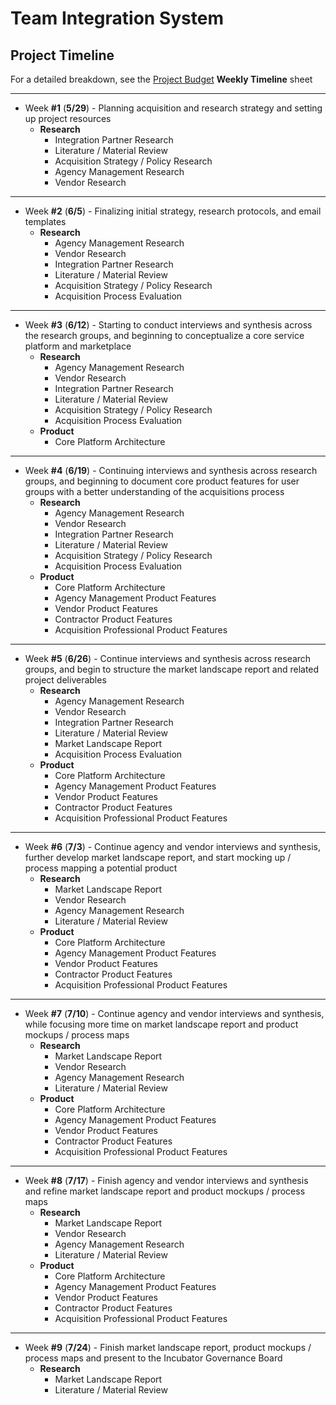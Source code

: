 # Team Integration System
## Project Timeline


For a detailed breakdown, see the [Project Budget](https://docs.google.com/spreadsheets/d/1zLQzgmpPoGzMoD1YQEaLY0w5YWK16V9GdTE5YFumekU/edit) **Weekly Timeline** sheet

----
* Week **#1** (**5/29**) - Planning acquisition and research strategy and setting up project resources
  * **Research**
    * Integration Partner Research
    * Literature / Material Review
    * Acquisition Strategy / Policy Research
    * Agency Management Research
    * Vendor Research

----
* Week **#2** (**6/5**) - Finalizing initial strategy, research protocols, and email templates
  * **Research**
    * Agency Management Research
    * Vendor Research
    * Integration Partner Research
    * Literature / Material Review
    * Acquisition Strategy / Policy Research
    * Acquisition Process Evaluation

----
* Week **#3** (**6/12**) - Starting to conduct interviews and synthesis across the research groups, and beginning to conceptualize a core service platform and marketplace
  * **Research**
    * Agency Management Research
    * Vendor Research
    * Integration Partner Research
    * Literature / Material Review
    * Acquisition Strategy / Policy Research
    * Acquisition Process Evaluation
  * **Product**
    * Core Platform Architecture

----
* Week **#4** (**6/19**) - Continuing interviews and synthesis across research groups, and beginning to document core product features for user groups with a better understanding of the acquisitions process
  * **Research**
    * Agency Management Research
    * Vendor Research
    * Integration Partner Research
    * Literature / Material Review
    * Acquisition Strategy / Policy Research
    * Acquisition Process Evaluation
  * **Product**
    * Core Platform Architecture
    * Agency Management Product Features
    * Vendor Product Features
    * Contractor Product Features
    * Acquisition Professional Product Features

----
* Week **#5** (**6/26**) - Continue interviews and synthesis across research groups, and begin to structure the market landscape report and related project deliverables
  * **Research**
    * Agency Management Research
    * Vendor Research
    * Integration Partner Research
    * Literature / Material Review
    * Market Landscape Report
    * Acquisition Process Evaluation
  * **Product**
    * Core Platform Architecture
    * Agency Management Product Features
    * Vendor Product Features
    * Contractor Product Features
    * Acquisition Professional Product Features

----
* Week **#6** (**7/3**) - Continue agency and vendor interviews and synthesis, further develop market landscape report, and start mocking up / process mapping a potential product
  * **Research**
    * Market Landscape Report
    * Vendor Research
    * Agency Management Research
    * Literature / Material Review
  * **Product**
    * Core Platform Architecture
    * Agency Management Product Features
    * Vendor Product Features
    * Contractor Product Features
    * Acquisition Professional Product Features

----
* Week **#7** (**7/10**) - Continue agency and vendor interviews and synthesis, while focusing more time on market landscape report and product mockups / process maps
  * **Research**
    * Market Landscape Report
    * Vendor Research
    * Agency Management Research
    * Literature / Material Review
  * **Product**
    * Core Platform Architecture
    * Agency Management Product Features
    * Vendor Product Features
    * Contractor Product Features
    * Acquisition Professional Product Features

----
* Week **#8** (**7/17**) - Finish agency and vendor interviews and synthesis and refine market landscape report and product mockups / process maps
  * **Research**
    * Market Landscape Report
    * Vendor Research
    * Agency Management Research
    * Literature / Material Review
  * **Product**
    * Core Platform Architecture
    * Agency Management Product Features
    * Vendor Product Features
    * Contractor Product Features
    * Acquisition Professional Product Features

----
* Week **#9** (**7/24**) - Finish market landscape report, product mockups / process maps and present to the Incubator Governance Board
  * **Research**
    * Market Landscape Report
    * Literature / Material Review
